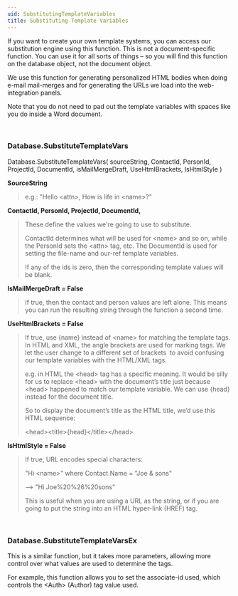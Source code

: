 ```yaml
---
uid: SubstitutingTemplateVariables
title: Substituting Template Variables
---
```



If you want to create your own template systems, you can access our substitution engine using this function. This is not a document-specific function. You can use it for all sorts of things – so you will find this function on the database object, not the document object.

We use this function for generating personalized HTML bodies when doing  e-mail mail-merges and for generating the URLs we load into the web-integration panels.

Note that you do not need to pad out the template variables with spaces like you do inside a Word document.

 

### Database.SubstituteTemplateVars

Database.SubstituteTemplateVars( sourceString, ContactId, PersonId, ProjectId, DocumentId, isMailMergeDraft, UseHtmlBrackets, IsHtmlStyle )

**SourceString**

> e.g.: "Hello &lt;attn&gt;, How is life in &lt;name&gt;?"

**ContactId, PersonId, ProjectId, DocumentId,**

> These define the values we're going to use to substitute.
>
> ContactId determines what will be used for &lt;name&gt; and so on, while the PersonId sets the &lt;attn&gt; tag, etc. The DocumentId is used for setting the file-name and our-ref template variables.
>
> If any of the ids is zero, then the corresponding template values will be blank.

**IsMailMergeDraft = False**

> If true, then the contact and person values are left alone. This means you can run the resulting string through the function a second time.

**UseHtmlBrackets = False**

> If true, use {name} instead of &lt;name&gt; for matching the template tags. In HTML and XML, the angle brackets are used for marking tags. We let the user change to a different set of brackets  to avoid confusing our template variables with the HTML/XML tags.
>
> e.g. in HTML the &lt;head&gt; tag has a specific meaning. It would be silly for us to replace &lt;head&gt; with the document’s title just because &lt;head&gt; happened to match our template variable. We can use {head} instead for the document title.
>
> So to display the document’s title as the HTML title, we’d use this HTML sequence:
>
> &lt;head&gt;&lt;title&gt;{head}&lt;/title&gt;&lt;/head&gt;

**IsHtmlStyle = False**

> If true, URL encodes special characters:
>
> "Hi &lt;name&gt;" where Contact.Name = "Joe & sons"
>
> --&gt; "Hi Joe%20%26%20sons"
>
> This is useful when you are using a URL as the string, or if you are going to put the string into an HTML hyper-link (HREF) tag.

 

### Database.SubstituteTemplateVarsEx

This is a similar function, but it takes more parameters, allowing more control over what values are used to determine the tags.

For example, this function allows you to set the associate-id used, which controls the &lt;Auth&gt; (Author) tag value used.